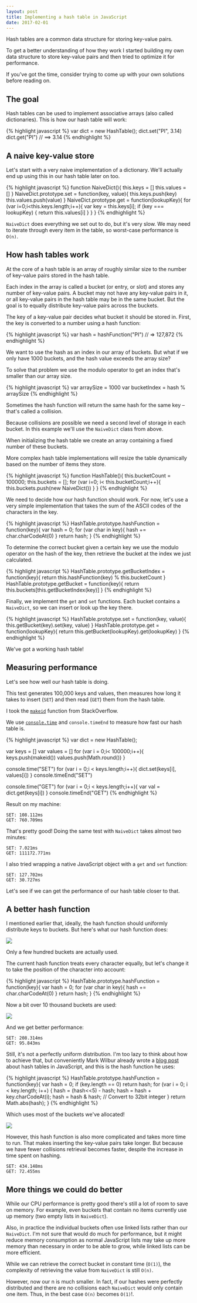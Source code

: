 ```yaml
---
layout: post
title: Implementing a hash table in JavaScript 
date: 2017-02-01
---
```


Hash tables are a common data structure for storing key-value pairs.

To get a better understanding of how they work I started building my own data structure to store key-value pairs and then tried to optimize it for performance.

If you've got the time, consider trying to come up with your own solutions before reading on.

## The goal

Hash tables can be used to implement associative arrays (also called dictionaries). This is how our hash table will work:

{% highlight javascript %}
var dict = new HashTable();
dict.set("PI", 3.14)
dict.get("PI") // ==> 3.14
{% endhighlight %}

## A naive key-value store

Let's start with a very naive implementation of a dictionary. We'll actually end up using this in our hash table later on too.

{% highlight javascript %}
function NaiveDict(){
    this.keys = []
    this.values = []
}
NaiveDict.prototype.set = function(key, value){
    this.keys.push(key)
    this.values.push(value)
}
NaiveDict.prototype.get = function(lookupKey){
    for (var i=0;i<this.keys.length;i++){
        var key = this.keys[i];
        if (key === lookupKey) {
            return this.values[i]
        }
    }
}
{% endhighlight %}
<!-- > -->

`NaiveDict` does everything we set out to do, but it's very slow. We may need to iterate through every item in the table, so worst-case performance is `O(n)`.

## How hash tables work

At the core of a hash table is an array of roughly similar size to the number of key-value pairs stored in the hash table.

Each index in the array is called a bucket (or entry, or slot) and stores any number of key-value pairs. A bucket may not have any key-value pairs in it, or all key-value pairs in the hash table may be in the same bucket. But the goal is to equally distribute key-value pairs across the buckets.

The key of a key-value pair decides what bucket it should be stored in. First, the key is converted to a number using a hash function:

{% highlight javascript %}
var hash = hashFunction("PI") // => 127,872
{% endhighlight %}

We want to use the hash as an index in our array of buckets. But what if we only have 1000 buckets, and the hash value exceeds the array size?

To solve that problem we use the modulo operator to get an index that's smaller than our array size.

{% highlight javascript %}
var arraySize = 1000
var bucketIndex = hash % arraySize
{% endhighlight %}

Sometimes the hash function will return the same hash for the same key – that's called a collision.

Because collisions are possible we need a second level of storage in each bucket. In this example we'll use the `NaiveDict` class from above.

When initializing the hash table we create an array containing a fixed number of these buckets.

More complex hash table implementations will resize the table dynamically based on the number of items they store.

{% highlight javascript %}
function HashTable(){
    this.bucketCount = 100000;
    this.buckets = [];
    for (var i=0; i< this.bucketCount;i++){
        this.buckets.push(new NaiveDict())
    }
}
{% endhighlight %}

We need to decide how our hash function should work. For now, let's use a very simple implementation that takes the sum of the ASCII codes of the characters in the key.

{% highlight javascript %}
HashTable.prototype.hashFunction = function(key){
    var hash = 0;
    for (var char in key){
        hash += char.charCodeAt(0)
    }
    return hash;
}
{% endhighlight %}

To determine the correct bucket given a certain key we use the modulo operator on the hash of the key, then retrieve the bucket at the index we just calculated.

{% highlight javascript %}
HashTable.prototype.getBucketIndex = function(key){
    return this.hashFunction(key) % this.bucketCount
}
HashTable.prototype.getBucket = function(key){
    return this.buckets[this.getBucketIndex(key)]
}
{% endhighlight %}

Finally, we implement the `get` and `set` functions. Each bucket contains a `NaiveDict`, so we can insert or look up the key there.

{% highlight javascript %}
HashTable.prototype.set = function(key, value){
   this.getBucket(key).set(key, value)
}
HashTable.prototype.get = function(lookupKey){
    return this.getBucket(lookupKey).get(lookupKey)
}
{% endhighlight %}

We've got a working hash table!

## Measuring performance

Let's see how well our hash table is doing.

This test generates 100,000 keys and values, then measures how long it takes to insert (`SET`) and then read (`GET`) them from the hash table.

I took the [`makeid`](http://stackoverflow.com/a/1349426/1290545) function from StackOverflow.

We use [`console.time`](https://developer.mozilla.org/en-US/docs/Web/API/Console/time) and `console.timeEnd` to measure how fast our hash table is.

{% highlight javascript %}
var dict = new HashTable();

var keys = []
var values = []
for (var i = 0;i< 100000;i++){
    keys.push(makeid())
    values.push(Math.round())
}

console.time("SET")
for (var i = 0;i < keys.length;i++){
    dict.set(keys[i], values[i])
}
console.timeEnd("SET")

console.time("GET")
for (var i = 0;i < keys.length;i++){
    var val = dict.get(keys[i])
}
console.timeEnd("GET")
{% endhighlight %}

Result on my machine:

```
SET: 108.112ms
GET: 760.709ms
```

That's pretty good! Doing the same test with `NaiveDict` takes almost two minutes:

```
SET: 7.021ms
GET: 111172.771ms
```

I also tried wrapping a native JavaScript object with a `get` and `set` function:

```
SET: 127.702ms
GET: 30.727ms
```

Let's see if we can get the performance of our hash table closer to that.

## A better hash function

I mentioned earlier that, ideally, the hash function should uniformly distribute keys to buckets. But here's what our hash function does:

![](/img/blog/hash-table/non-uniform-hash-distribution.png)

Only a few hundred buckets are actually used.

The current hash function treats every character equally, but let's change it to take the position of the character into account:

{% highlight javascript %}
HashTable.prototype.hashFunction = function(key){
    var hash = 0;
    for (var char in key){
        hash += char.charCodeAt(0)
    }
    return hash;
}
{% endhighlight %}

Now a bit over 10 thousand buckets are used:

![](/img/blog/hash-table/more-buckets-used.png)

And we get better performance:

```
SET: 208.314ms
GET: 95.843ms
```

Still, it's not a perfectly uniform distribution. I'm too lazy to think about how to achieve that, but conveniently Mark Wilbur already wrote a [blog post](http://logicmason.com/2013/how-to-implement-a-hash-table/) about hash tables in JavaScript, and this is the hash function he uses:

{% highlight javascript %}
HashTable.prototype.hashFunction = function(key){
    var hash = 0;
    if (key.length == 0) return hash;
    for (var i = 0; i < key.length; i++) {
        hash = (hash<<5) - hash;
        hash = hash + key.charCodeAt(i);
        hash = hash & hash; // Convert to 32bit integer
    }
    return Math.abs(hash);
}
{% endhighlight %}

Which uses most of the buckets we've allocated!

![](/img/blog/hash-table/uniform-distribution.png)

However, this hash function is also more complicated and takes more time to run. That makes inserting the key-value pairs take longer. But because we have fewer collisions retrieval becomes faster, despite the increase in time spent on hashing.

```
SET: 434.148ms
GET: 72.455ms
```

## More things we could do better

While our CPU performance is pretty good there's still a lot of room to save on memory. For example, even buckets that contain no items currently use up memory (two empty lists in `NaiveDict`).

Also, in practice the individual buckets often use linked lists rather than our `NaiveDict`. I'm not sure that would do much for performance, but it might reduce memory consumption as normal JavaScript lists may take up more memory than necessary in order to be able to grow, while linked lists can be more efficient.

While we can retrieve the correct bucket in constant time (`O(1)`), the complexity of retrieving the value from `NaiveDict` is still `O(n)`.

However, now our n is much smaller. In fact, if our hashes were perfectly distributed and there are no collisions each `NaiveDict` would only contain one item. Thus, in the best case `O(n)` becomes `O(1)`!.
